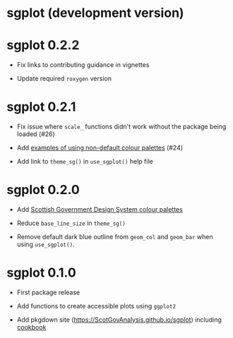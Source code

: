 # sgplot (development version)

# sgplot 0.2.2

* Fix links to contributing guidance in vignettes

* Update required `roxygen` version

# sgplot 0.2.1

* Fix issue where `scale_` functions didn't work without the package being loaded (#26)

* Add [examples of using non-default colour palettes](https://ScotGovAnalysis.github.io/sgplot/articles/cookbook.html#using-different-colour-palettes) (#24)

* Add link to `theme_sg()` in `use_sgplot()` help file

# sgplot 0.2.0

* Add [Scottish Government Design System colour palettes](https://designsystem.gov.scot/guidance/charts/data-visualisation-colour-palettes)

* Reduce `base_line_size` in `theme_sg()`

* Remove default dark blue outline from `geom_col` and `geom_bar` when using `use_sgplot()`.

# sgplot 0.1.0

* First package release

* Add functions to create accessible plots using `ggplot2`

* Add pkgdown site (https://ScotGovAnalysis.github.io/sgplot) including [cookbook](https://ScotGovAnalysis.github.io/sgplot/articles/cookbook.html)
